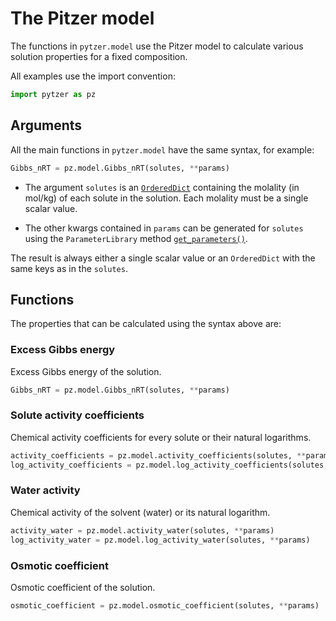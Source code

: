 # The Pitzer model

The functions in `pytzer.model` use the Pitzer model to calculate various solution properties for a fixed composition.

All examples use the import convention:

```python
import pytzer as pz
```

## Arguments

All the main functions in `pytzer.model` have the same syntax, for example:

```python
Gibbs_nRT = pz.model.Gibbs_nRT(solutes, **params)
```

  * The argument `solutes` is an [`OrderedDict`](https://docs.python.org/3/library/collections.html#collections.OrderedDict) containing the molality (in mol/kg) of each solute in the solution.  Each molality must be a single scalar value.

  * The other kwargs contained in `params` can be generated for `solutes` using the `ParameterLibrary` method [`get_parameters()`](../params/#evaluate-parameters).

The result is always either a single scalar value or an `OrderedDict` with the same keys as in the `solutes`.  

## Functions

The properties that can be calculated using the syntax above are:

### Excess Gibbs energy

Excess Gibbs energy of the solution.

```python
Gibbs_nRT = pz.model.Gibbs_nRT(solutes, **params)
```

### Solute activity coefficients

Chemical activity coefficients for every solute or their natural logarithms.

```python
activity_coefficients = pz.model.activity_coefficients(solutes, **params)
log_activity_coefficients = pz.model.log_activity_coefficients(solutes, **params)
```

### Water activity

Chemical activity of the solvent (water) or its natural logarithm.

```python
activity_water = pz.model.activity_water(solutes, **params)
log_activity_water = pz.model.log_activity_water(solutes, **params)
```

### Osmotic coefficient

Osmotic coefficient of the solution.

```python
osmotic_coefficient = pz.model.osmotic_coefficient(solutes, **params)
```

<!--

## Excess Gibbs energy

From a physicochemical perspective, the excess Gibbs energy of a solution ($G_{ex}$) is the master variable from which many other properties are — literally — derived. Following [P91](../../refs/#p), Eqs. (59) and (F-5), and [CRP94](../../refs/#c), Eq. (AI1):

$$\frac{G_{ex}}{w_wRT} = f_G + 2 \sum_c \sum_a m_c m_a (B_{ca} + Z C_{ca}^{T})$$

$$+ \sum_i \sum_{i'} m_i m_{i'} \Bigl( 2 \Theta_{ii'} + \sum_j m_j \psi_{ii'j} \Bigr)$$

$$+ \sum_n m_n \Bigl(2 \sum_i m_i \lambda_{ni} + 2 \sum_{n'} m_{n'} \lambda_{nn'} + m_n \lambda_{nn} \Bigr)$$

$$+ \sum_n \sum_c \sum_a m_n m_c m_a \zeta_{nca} + \sum_n m_n^3 \mu_{nnn} $$

On the left hand side, we have the excess Gibbs energy ($G_{ex}$) divided by the universal gas constant ($R$ in J·mol·K<sup>−1</sup>, defined in [the 'constants' module](../constants)), temperature ($T$ in K), and mass of pure water ($w_w$ in kg, set to unity).

The first term on the right ($f_G$) is the Debye-Hückel approximation, a function of ionic strength evaluated by the function `fG` ([see below](#fg)). It includes the Debye-Hückel limiting slope $A_\phi$, which is evaluated using an [interaction parameter function](../parameters).

The Pitzer model then adds a series of corrections to this approximation for each dissolved cation ($c$), anion ($a$) and neutral component ($n$). In the equation above, $i$ refers to any ion and $j$ refers to an ion of the opposite sign charge. The term $i'$ refers to a different ion from $i$, but with the same sign charge. Similarly, $n'$ refers to a different neutral component from $n$.

The $m_x$ terms indicate the molality of component $x$, in mol·kg<sup>−1</sup>.

The $B_{ca}$ and $C_{ca}^T$ terms account for cation-anion interactions, and are evaluated by the functions `B` and `CT` ([see below](#b)). $B_{ca}$ depends on the empirical parameters $\beta_0$, $\beta_1$, $\beta_2$, $\alpha_1$ and $\alpha_2$, and $C_{ca}^{T}$ on $C_0$, $C_1$ and $\omega$. $Z$ is defined by [P91](../../refs/#p), Eq. (66):

$$Z = \sum_i m_i |z_i|$$

where $z_i$ is the charge on ion $i$.

The $\Theta_{ii'}$ terms account for cation-cation and anion-anion interactions. As defined by [P91](../../refs/#p), Eq. (B-6):

$$\Theta_{ii'} = \theta_{ii'} + ^E\theta_{ii'}$$

where the $^E\theta_{ii'}$ term is a function of ionic strength, evaluated by `etheta` ([see below](#etheta)).

Finally, the "Greek letter terms" ($\beta_0$, $\beta_1$, $\beta_2$, $\alpha_1$, $\alpha_2$, $C_0$, $C_1$, $\omega$, $\theta_{ii'}$, $\psi_{ii'j}$, $\lambda_{nx}$, $\zeta_{nca}$ and $\mu_{nnn}$) are empirical parameters, different for each combination of ions and neutral species, functions of temperature and sometimes pressure.

In Pytzer, the excess Gibbs energy is the only physicochemical equation that is actually explicitly written out. All other properties are determined by taking the appropriate differential of the excess Gibbs energy. These differentials are determined automatically by [JAX](https://github.com/HIPS/autograd).

### `.Gex_nRT` - excess Gibbs energy

Evaluates $G_{ex}/w_wRT$, as defined above.

**Syntax:**

```python
Gex_nRT = pz.model.Gex_nRT(mols, ions, tempK, pres,
    prmlib=pz.libraries.Seawater, Izero=False)
```

---

## Activity and osmotic coefficients

The natural logarithm of the activity coefficient ($\ln \gamma_x$) of any dissolved component of a solution is the first differential of $G_{ex}/w_wRT$ with respect to the component's molality, following [P91](../../refs/#p), Eq. (34):

$$\ln \gamma_x = \frac{\partial (G_{ex}/w_wRT)}{\partial m_x} $$

The osmotic coefficient of a solution ($\phi$) is related to the first differential of $G_{ex}/w_wRT$ with respect to $w_w$, following [P91](../../refs/#p), Eq. (35):

$$\phi = 1 - \frac{\partial G_{ex}/\partial w_w}{RT} \sum_x m_x$$

where $x$ includes all ions and neutral components.

The solvent (i.e. water) activity ($a_w$) is related to the osmotic coefficient by [P91](../../refs/#p), Eq. (28):

$$\phi = - \frac{\ln a_w}{M_w \sum_x m_x}$$

where $M_w$ is the molar mass of water, in kg·mol<sup>−1</sup>.

To evaluate $\gamma_x$ and $\phi$, Pytzer evaluates the appropriate differentials of $G_{ex}/w_wRT$ by using Autograd to differentiate the `Gex_nRT` function.

<br />

### `.acfs` and `.ln_acfs` - solute activity coefficients

Returns a matrix of activity coefficients ($\gamma_x$, `acfs`) or their natural logarithm ($\ln \gamma_x$, `ln_acfs`) of the same size and shape as input `mols`. Each activity coefficient is for the same ion and solution composition as the corresponding input molality.

**Syntax:**

```python
ln_acfs = pz.model.ln_acfs(mols, ions, tempK, pres,
    prmlib=pz.libraries.Seawater, Izero=False)
acfs = pz.model.acfs(mols, ions, tempK, pres,
    prmlib=pz.libraries.Seawater, Izero=False)
```

<br />

### `.ln_acf2ln_acf_MX` - mean activity coefficient

Combines the natural logarithms of the activity coefficients of a cation ($\ln \gamma_c$, `ln_acfM`) and anion ($\ln \gamma_a$, `ln_acfX`) into a mean activity coefficient of an electrolyte ($\ln \gamma_\pm$, `ln_acf_MX`) with stoichiometric ratio between cation and anion of `nM`:`nX`.

**Syntax:**

```python
ln_acf_MX = pz.model.ln_acf2ln_acf_MX(ln_acfM, ln_acfX, nM, nX)
```

<br />

### `.osm` - osmotic coefficient

Calculates the osmotic coefficient ($\phi$) for each input solution composition.

**Syntax:**

```python
osm = pz.model.osm(mols, ions, tempK, pres,
    prmlib=pz.libraries.Seawater, Izero=False)
```

<br />

### `.aw` and `.lnaw` - water activity

Calculates the water activity ($a_w$) or its natural logarithm for each input solution composition.

**Syntax:**

```python
lnaw = pz.model.lnaw(mols, ions, tempK, pres,
    prmlib=pz.libraries.Seawater, Izero=False)
aw = pz.model.aw(mols, ions, tempK, pres,
    prmlib=pz.libraries.Seawater, Izero=False)
```

<br />

### `.osm2aw` - convert osmotic coefficient to water activity

Converts an osmotic coefficient ($\phi$, `osm`) into a water activity ($a_w$, `aw`).

**Syntax:**

```python
aw = pz.model.osm2aw(mols, osm)
```

<br />

### `.aw2osm` - convert water activity to osmotic coefficient

Converts a water activity ($a_w$, `aw`) into an osmotic coefficient ($\phi$, `osm`).

**Syntax:**

```python
osm = pz.model.aw2osm(mols, aw)
```

---

## Pitzer model subfunctions

The full Pitzer model equation is broken down into some component subfunctions for clarity.

### `.Istr` - ionic strength

Calculates the ionic strength of the solution ($I$, `I`), following [P91](../../refs/#p), Eq. (11):

$$I = \frac{1}{2} \sum_i m_i z_i^2$$

**Syntax:**

```python
I = pz.model.Istr(mols, zs)
```

Input `zs` is a list of the charge on each ion, which can be generated from `ions` using the [solute properties functions](../properties).

<br />

### `.fG` - Debye-Hückel approximation

The Debye-Hückel approximation of the excess Gibbs energy. From [P91](../../refs/#p), Eq. (48):

$$f_G = \frac{4 I A_\phi}{-b} \ln (1 + b\sqrt{I})$$

where $b$, here and hereafter, is equal to 1.2 (mol·K<sup>−1</sup>)<sup>1/2</sup>.

**Syntax:**

```python
fG = pz.model.fG(tempK, pres, I, prmlib)
```
<br />

### `.g` - binary interaction subfunction

The function $g$, following [P91](../../refs/#p), Eq. (50):

$$g = 2[1 - (1 + x) \exp(-x)] / x^2$$

**Syntax:**

```python
g = pz.model.g(x)
```

<br />

### `.h` - binary interaction subfunction

The function $h$, following [CRP94](../../refs/#c), Eq. (AI15):

$$h = \\{ 6 - [6 + x (6 + 3x + x^2)] \exp(-x) \\} / x^4$$

**Syntax:**

```python
h = pz.model.h(x)
```

<br />

### `.B` - binary interaction subfunction

The function $B_{ca}$, following [P91](../../refs/#p), Eq. (49):

$$B_{ca} = \beta_0 + \beta_1 g(\alpha_1 \sqrt{I}) + \beta_2 g(\alpha_2 \sqrt{I})$$

where $\beta_0$, $\beta_1$, $\beta_2$, $\alpha_1$ and $\alpha_2$ take different values for each $ca$ combination, as defined by the functions in **pytzer.parameters**.

**Syntax:**

```python
B = pz.model.B(I, b0, b1, b2, alph1, alph2)
```

<br />

### `.CT` - binary interaction subfunction

The function $C_{ca}^T$, following [CRP94](../../refs/#c) Eq. (AI10):

$$C_{ca}^T = C_0 + 4 C_1 h(\omega \sqrt{I})$$

where $C_0$, $C_1$ and $\omega$ take different values for each $ca$ combination, as defined by the functions in **pytzer.parameters**.

**Syntax:**

```python
CT = pz.model.CT(I, C0, C1, omega)
```

<br />

### `.xij` - unsymmetrical mixing subfunction

The variable $x_{ii'}$, following [P91](../../refs/#p), Eq. (B-14):

$$x_{ii'} = 6 z_i z_{i'} A_\phi \sqrt{I}$$

**Syntax:**

```python
xij = pz.model.xij(tempK, I, z0, z1, prmlib)
```

where `z0` and `z1` are the charges on ions $i$ and $i'$ respectively (i.e. $z_i$ and $z_{i'}$).

<br />

### `.etheta` - unsymmetrical mixing term

The function $^E\theta_{ii'}$, following [P91](../../refs/#p), Eq. (B-15):

$$^E\theta_{ii'} = \frac{z_i z_i'}{4 I} \Bigl[J(x_{ii'}) - \frac{1}{2} J(x_{ii}) - \frac{1}{2} J(x_{i'i'})\Bigr]$$

**Syntax:**

```python
etheta = pz.model.etheta(tempK, I, z0, z1, prmlib)
```

This is only evaluated when $z_i \neq z_{i'}$. Otherwise, it is equal to zero.

-->
